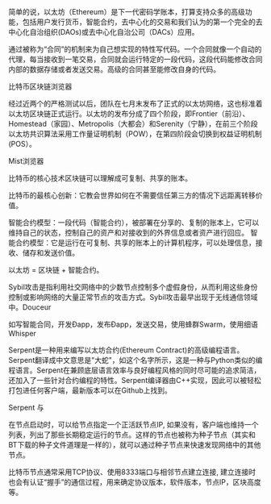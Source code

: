 简单的说，以太坊（Ethereum）是下一代密码学账本，打算支持众多的高级功能，包括用户发行货币，智能合约，去中心化的交易和我们认为的第一个完全的去中心化自治组织(DAOs)或去中心化自治公司（DACs）应用。

通过被称为“合同”的机制来为自己想实现的特性写代码。一个合同就像一个自动的代理，每当接收到一笔交易，合同就会运行特定的一段代码，这段代码能修改合同内部的数据存储或者发送交易。高级的合同甚至能修改自身的代码。

比特币区块链浏览器

经过近两个的严格测试以后，团队在七月末发布了正式的以太坊网络，这也标准着以太坊区块链正式运行。以太坊的发布分成了四个阶段，即Frontier（前沿）、Homestead（家园）、Metropolis（大都会）和Serenity（宁静），在前三个阶段以太坊共识算法采用工作量证明机制（POW），在第四阶段会切换到权益证明机制(POS）。


  Mist浏览器


  比特币的核心技术区块链可以理解成可复制、共享的账本。

比特币的最核心创新：它教会世界如何在不需要信任第三方的情况下远距离转移价值。

智能合约模型：一段代码（智能合约），被部署在分享的、复制的账本上，它可以维持自己的状态，控制自己的资产和对接收到的外界信息或者资产进行回应。
智能合约模型：它是运行在可复制、共享的账本上的计算机程序，可以处理信息，接收、储存和发送价值。

以太坊 = 区块链 + 智能合约。

Sybil攻击是指利用社交网络中的少数节点控制多个虚假身份，从而利用这些身份控制或影响网络的大量正常节点的攻击方式。Sybil攻击最早出现于无线通信领域中。Douceur

如写智能合同，开发Đapp，发布Đapp，发送交易，使用蜂群Swarm，使用细语Whisper


Serpent是一种用来编写以太坊合约(Ethereum Contract)的高级编程语言。Serpent翻译成中文意思是"大蛇"，如这个名字所示，这是一种与Python类似的编程语言。Serpent在兼顾底层语言效率与良好编程风格的同时尽可能的追求简洁，还加入了一些针对合约编程的特性。Serpent编译器由C++实现，因此可以被轻松打包进任何客户端，最新版本可以在Github上找到。

Serpent 与




在节点启动时，可以给节点指定一个正活跃节点IP, 如果没有，客户端也维持一个列表，列出了那些长期稳定运行的节点。这样的节点也被称为种子节点（其实和BT下载的种子文件道理是一样的），就可以通过种子节点来快速发现网络中的其他节点。


比特币节点通常采用TCP协议、使用8333端口与相邻节点建立连接, 建立连接时也会有认证“握手”的通信过程，用来确定协议版本，软件版本，节点IP，区块高度等。
